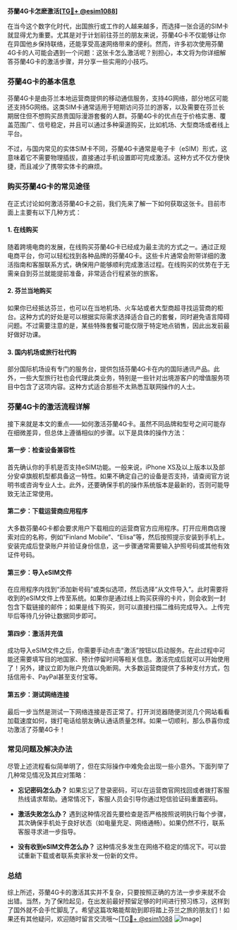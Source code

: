 **芬蘭4G卡怎麽激活[[TG💪+ @esim1088](https://t.me/s/esim1088)]**

在当今这个数字化时代，出国旅行或工作的人越来越多，而选择一张合适的SIM卡就显得尤为重要。尤其是对于计划前往芬兰的朋友来说，芬蘭4G卡不仅能够让你在异国他乡保持联络，还能享受高速网络带来的便利。然而，许多初次使用芬蘭4G卡的人可能会遇到一个问题：这张卡怎么激活呢？别担心，本文将为你详细解答芬蘭4G卡的激活步骤，并分享一些实用的小技巧。

### 芬蘭4G卡的基本信息

芬蘭4G卡是由芬兰本地运营商提供的移动通信服务，支持4G网络，部分地区可能还支持5G网络。这类SIM卡通常适用于短期访问芬兰的游客，以及需要在芬兰长期居住但不想购买昂贵国际漫游套餐的人群。芬蘭4G卡的优点在于价格实惠、覆盖范围广、信号稳定，并且可以通过多种渠道购买，比如机场、大型商场或者线上平台。

不过，与国内常见的实体SIM卡不同，芬蘭4G卡通常是电子卡（eSIM）形式，这意味着它不需要物理插拔，直接通过手机设置即可完成激活。这种方式不仅方便快捷，而且减少了携带实体卡的麻烦。

### 购买芬蘭4G卡的常见途径

在正式讨论如何激活芬蘭4G卡之前，我们先来了解一下如何获取这张卡。目前市面上主要有以下几种方式：

#### 1. 在线购买
随着跨境电商的发展，在线购买芬蘭4G卡已经成为最主流的方式之一。通过正规电商平台，你可以轻松找到各种品牌的芬蘭4G卡。这些卡片通常会附带详细的激活指南和客服联系方式，确保用户能够顺利完成激活过程。在线购买的优势在于无需亲自到芬兰就能提前准备，非常适合行程紧张的旅客。

#### 2. 芬兰当地购买
如果你已经抵达芬兰，也可以在当地机场、火车站或者大型商超寻找运营商的柜台。这种方式的好处是可以根据实际需求选择适合自己的套餐，同时避免语言障碍问题。不过需要注意的是，某些特殊套餐可能仅限于特定地点销售，因此出发前最好做好功课。

#### 3. 国内机场或旅行社代购
部分国际机场设有专门的服务台，提供包括芬蘭4G卡在内的国际通讯产品。此外，一些大型旅行社也会代理此类业务，特别是一些针对出境游客户的增值服务项目中包含了这项内容。这种方式适合那些不太熟悉互联网操作的人士。

### 芬蘭4G卡的激活流程详解

接下来就是本文的重点——如何激活芬蘭4G卡。虽然不同品牌和型号之间可能存在细微差异，但总体上遵循相似的步骤。以下是具体的操作方法：

#### 第一步：检查设备兼容性
首先确认你的手机是否支持eSIM功能。一般来说，iPhone XS及以上版本以及部分安卓旗舰机型都具备这一特性。如果不确定自己的设备是否支持，请查阅官方说明书或咨询专业人士。此外，还要确保手机的操作系统版本是最新的，否则可能导致无法正常使用。

#### 第二步：下载运营商应用程序
大多数芬蘭4G卡都会要求用户下载相应的运营商官方应用程序。打开应用商店搜索对应的名称，例如“Finland Mobile”、“Elisa”等，然后按照提示安装到手机上。安装完成后登录账户并验证身份信息，这一步骤通常需要输入护照号码或其他有效证件号码。

#### 第三步：导入eSIM文件
在应用程序内找到“添加新号码”或类似选项，然后选择“从文件导入”。此时需要将收到的eSIM文件上传至系统。如果你是通过线上购买获得的卡片，则会收到一封包含下载链接的邮件；如果是线下购买，则可以直接扫描二维码完成导入。上传完毕后等待几分钟让数据同步即可。

#### 第四步：激活并充值
成功导入eSIM文件之后，你需要手动点击“激活”按钮以启动服务。在此过程中可能还需要填写目的地国家、预计停留时间等相关信息。激活完成后就可以开始使用了！另外，建议立即为账户充值以免断网。大多数运营商提供了多种支付方式，包括信用卡、PayPal甚至支付宝等。

#### 第五步：测试网络连接
最后一步当然是测试一下网络连接是否正常了。打开浏览器随便浏览几个网站看看加载速度如何，拨打电话给朋友确认通话质量怎样。如果一切顺利，那么恭喜你成功激活了芬蘭4G卡！

### 常见问题及解决办法

尽管上述流程看似简单明了，但在实际操作中难免会出现一些小意外。下面列举了几种常见情况及其应对策略：

- **忘记密码怎么办？**
  如果忘记了登录密码，可以在运营商官网找回或者拨打客服热线请求帮助。通常情况下，客服人员会引导你通过短信验证码重置密码。

- **激活失败怎么办？**
  遇到这种情况首先要检查是否严格按照说明执行每个步骤，其次确保手机处于良好状态（如电量充足、网络通畅）。如果仍然不行，联系客服寻求进一步指导。

- **没有收到eSIM文件怎么办？**
  这种情况多发生在网络不稳定的情况下。可以尝试重新下载或者联系卖家补发一份新的文件。

### 总结

综上所述，芬蘭4G卡的激活其实并不复杂，只要按照正确的方法一步步来就不会出错。当然，为了保险起见，在出发前最好预留足够的时间进行预习练习，这样到了国外就不会手忙脚乱了。希望这篇攻略能帮助到即将踏上芬兰之旅的朋友们！如果还有其他疑问，欢迎随时留言交流哦～[[TG💪+ @esim1088](https://t.me/s/esim1088) ![Image](https://i.postimg.cc/4NQfJmqS/Snipaste-2025-05-13-00-14-12.png)]